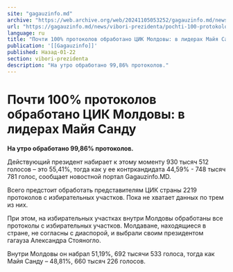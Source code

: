 ```yaml
---
site: "gagauzinfo.md"
archive: "https://web.archive.org/web/20241105053252/gagauzinfo.md/news/vibori-prezidenta/pochti-100-protokolov-obrabotano-tsik-moldovi-v-liderah-maiya-sandu"
url: "https://gagauzinfo.md/news/vibori-prezidenta/pochti-100-protokolov-obrabotano-tsik-moldovi-v-liderah-maiya-sandu"
language: ru
title: "Почти 100% протоколов обработано ЦИК Молдовы: в лидерах Майя Санду"
publication: '[[Gagauzinfo]]'
published: Назад-01-22
section: vibori-prezidenta
description: "На утро обработано 99,86% протоколов."
---
```


# Почти 100% протоколов обработано ЦИК Молдовы: в лидерах Майя Санду

**На утро обработано 99,86% протоколов.**

Действующий президент набирает к этому моменту 930 тысяч 512 голосов – это 55,41%, тогда как у ее контркандидата 44,59% - 748 тысяч 781 голос, сообщает новостной портал Gagauzinfo.MD.

Всего предстоит обработать представителям ЦИК страны 2219 протоколов с избирательных участков. Пока не хватает данных по трем из них.

При этом, на избирательных участках внутри Молдовы обработаны все протоколы с избирательных участков. Молдаване, находящиеся в стране, не согласны с диаспорой, и выбрали своим президентом гагауза Александра Стояногло.

Внутри Молдовы он набрал 51,19%, 692 тысячи 533 голоса, тогда как Майя Санду – 48,81%, 660 тысяч 226 голосов.
